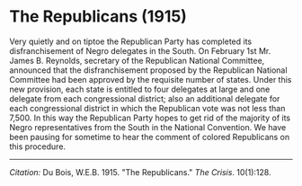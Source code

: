 <!--
title:   The Republicans
author:  Du Bois, W.E.B.
journal: The Crisis
year:    1915
volume:  10
issue:   1
pages:   128
-->
# The Republicans (1915)

Very quietly and on tiptoe the Republican Party has completed its disfranchisement of Negro delegates in the South. On February 1st Mr. James B. Reynolds, secretary of the Republican National Committee, announced that the disfranchisement proposed by the Republican National Committee had been approved by the requisite number of states. Under this new provision, each state is entitled to four delegates at large and one delegate from each congressional district; also an additional delegate for each congressional district in which the Republican vote was not less than 7,500. In this way the Republican Party hopes to get rid of the majority of its Negro representatives from the South in the National Convention. We have been pausing for sometime to hear the comment of colored Republicans on this procedure.

_____
*Citation:* Du Bois, W.E.B. 1915. "The Republicans." *The Crisis*. 10(1):128.
